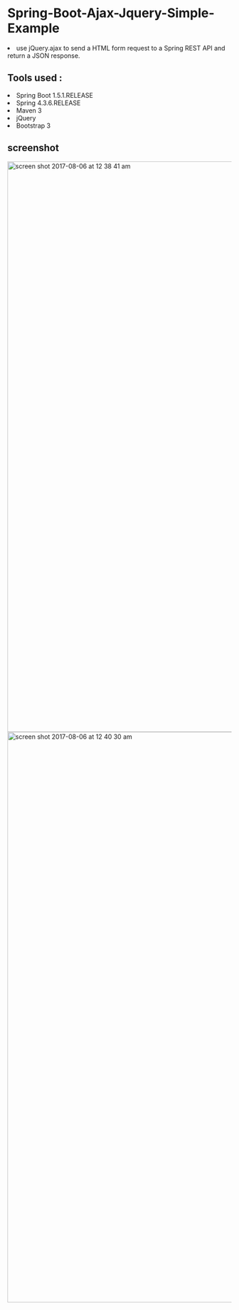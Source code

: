 # Spring-Boot-Ajax-Jquery-Simple-Example
<li>use jQuery.ajax to send a HTML form request to a Spring REST API and return a JSON response. </li>

## Tools used :

<li>Spring Boot 1.5.1.RELEASE</li>
<li>Spring 4.3.6.RELEASE</li>
<li>Maven 3</li>
<li>jQuery</li>
<li>Bootstrap 3</li>

## screenshot

<img width="1280" alt="screen shot 2017-08-06 at 12 38 41 am" src="https://user-images.githubusercontent.com/12325386/28997092-ab42978c-7a3f-11e7-9854-ccbd6ffa5fa5.png">

<img width="1280" alt="screen shot 2017-08-06 at 12 40 30 am" src="https://user-images.githubusercontent.com/12325386/28997111-e8e766bc-7a3f-11e7-85ab-4207c55f8bfe.png">
